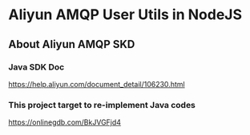 # Aliyun AMQP User Utils in NodeJS

## About Aliyun AMQP SKD

### Java SDK Doc

https://help.aliyun.com/document_detail/106230.html

### This project target to re-implement Java codes

https://onlinegdb.com/BkJVGFjd4
